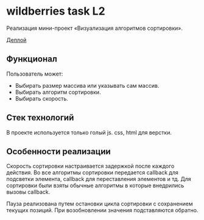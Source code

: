 # wildberries task L2

Реализация мини-проект «Визуализация алгоритмов сортировки». 

[Деплой](https://monumental-arithmetic-6bee47.netlify.app/)

## Функционал
Пользователь может:
* Выбирать размер массива или указывать сам массив.
* Выбирать алгоритм сортировки.
* Выбирать скорость.

## Стек технологий
В проекте используется только голый js. css, html для верстки.

## Особенности реализации
Скорость сортировки настраивается задержкой после каждого действия. Во все алгоритмы сортировки передается callback для подсветки элемента, callback для переставления элементов и тд. Для сортировки были взяты обычные алгоритмы в которые внедрились вызовы callback. 

Пауза реализована путем остановки цикла сортировки с сохранением текущих позиций. При возобновлении значения подставляются обратно.
